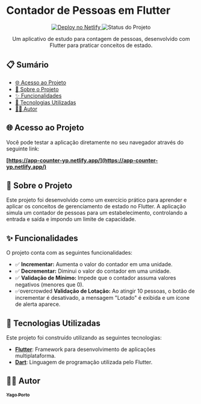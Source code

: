 # Contador de Pessoas em Flutter

<p align="center">
  <a href="https://app-counter-yp.netlify.app/" target="_blank">
    <img src="https://img.shields.io/badge/Acessar%20App-Netlify-blue?style=for-the-badge&logo=netlify" alt="Deploy no Netlify">
  </a>
  <img src="https://img.shields.io/badge/status-CONCLUÍDO-green?style=for-the-badge" alt="Status do Projeto">
</p>

<p align="center">
  Um aplicativo de estudo para contagem de pessoas, desenvolvido com Flutter para praticar conceitos de estado.
</p>

## 📋 Sumário

- [🌐 Acesso ao Projeto](#-acesso-ao-projeto)
- [📖 Sobre o Projeto](#-sobre-o-projeto)
- [✨ Funcionalidades](#-funcionalidades)
- [🚀 Tecnologias Utilizadas](#-tecnologias-utilizadas)
- [👨‍💻 Autor](#-autor)

## 🌐 Acesso ao Projeto
Você pode testar a aplicação diretamente no seu navegador através do seguinte link:

**[https://app-counter-yp.netlify.app/](https://app-counter-yp.netlify.app/)**

## 📖 Sobre o Projeto

Este projeto foi desenvolvido como um exercício prático para aprender e aplicar os conceitos de gerenciamento de estado no Flutter. A aplicação simula um contador de pessoas para um estabelecimento, controlando a entrada e saída e impondo um limite de capacidade.

## ✨ Funcionalidades

O projeto conta com as seguintes funcionalidades:

-   ✅ **Incrementar:** Aumenta o valor do contador em uma unidade.
-   ✅ **Decrementar:** Diminui o valor do contador em uma unidade.
-   ✅ **Validação de Mínimo:** Impede que o contador assuma valores negativos (menores que 0).
-    ✅overcrowded **Validação de Lotação:** Ao atingir 10 pessoas, o botão de incrementar é desativado, a mensagem "Lotado" é exibida e um ícone de alerta aparece.


## 🚀 Tecnologias Utilizadas

Este projeto foi construído utilizando as seguintes tecnologias:

-   **[Flutter](https://flutter.dev/)**: Framework para desenvolvimento de aplicações multiplataforma.
-   **[Dart](https://dart.dev/)**: Linguagem de programação utilizada pelo Flutter.



## 👨‍💻 Autor

<a href="https://github.com/yagoporto">
 <sub><b>Yago Porto</b></sub></a>
 <br />
